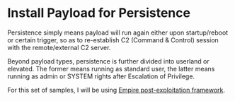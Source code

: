 # Install Payload for Persistence
Persistence simply means payload will run again either upon startup/reboot or certain trigger, so as to re-establish C2 (Command & Control) session with the remote/external C2 server. 

Beyond payload types, persistence is further divided into userland or elevated. The former means running as standard user, the latter means running as admin or SYSTEM rights after Escalation of Privilege.

For this set of samples, I will be using [Empire post-exploitation framework](https://github.com/EmpireProject/Empire). 